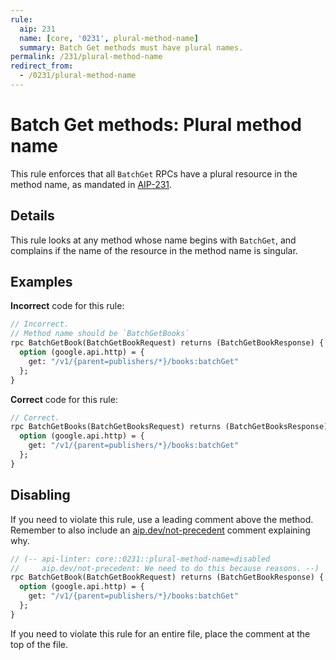 ```yaml
---
rule:
  aip: 231
  name: [core, '0231', plural-method-name]
  summary: Batch Get methods must have plural names.
permalink: /231/plural-method-name
redirect_from:
  - /0231/plural-method-name
---
```


# Batch Get methods: Plural method name

This rule enforces that all `BatchGet` RPCs have a plural resource in the
method name, as mandated in [AIP-231][].

## Details

This rule looks at any method whose name begins with `BatchGet`, and complains
if the name of the resource in the method name is singular.

## Examples

**Incorrect** code for this rule:

```proto
// Incorrect.
// Method name should be `BatchGetBooks`
rpc BatchGetBook(BatchGetBookRequest) returns (BatchGetBookResponse) {
  option (google.api.http) = {
    get: "/v1/{parent=publishers/*}/books:batchGet"
  };
}
```

**Correct** code for this rule:

```proto
// Correct.
rpc BatchGetBooks(BatchGetBooksRequest) returns (BatchGetBooksResponse) {
  option (google.api.http) = {
    get: "/v1/{parent=publishers/*}/books:batchGet"
  };
}
```

## Disabling

If you need to violate this rule, use a leading comment above the method.
Remember to also include an [aip.dev/not-precedent][] comment explaining why.

```proto
// (-- api-linter: core::0231::plural-method-name=disabled
//     aip.dev/not-precedent: We need to do this because reasons. --)
rpc BatchGetBook(BatchGetBookRequest) returns (BatchGetBookResponse) {
  option (google.api.http) = {
    get: "/v1/{parent=publishers/*}/books:batchGet"
  };
}
```

If you need to violate this rule for an entire file, place the comment at the
top of the file.

[aip-231]: https://aip.dev/231
[aip.dev/not-precedent]: https://aip.dev/not-precedent
